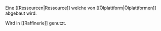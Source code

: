Eine [[Ressourcen|Ressource]] welche von [[Ölplattform|Ölplattformen]] abgebaut wird. 

Wird in [[Raffinerie]] genutzt.
